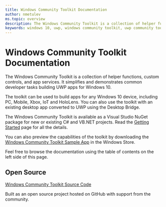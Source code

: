 ```yaml
---
title: Windows Community Toolkit Documentation
author: nmetulev
ms.topic: overview
description: The Windows Community Toolkit is a collection of helper functions, custom controls, and app services. It simplifies and demonstrates common developer tasks building UWP apps for Windows 10. 
keywords: windows 10, uwp, windows community toolkit, uwp community toolkit, uwp toolkit
---
```


# Windows Community Toolkit Documentation

The Windows Community Toolkit is a collection of helper functions, custom controls, and app services. It simplifies and demonstrates common developer tasks building UWP apps for Windows 10. 

The toolkit can be used to build apps for any Windows 10 device, including PC, Mobile, Xbox, IoT and HoloLens. You can also use the toolkit with an existing desktop app converted to UWP using the Desktop Bridge.             

The Windows Community Toolkit is available as a Visual Studio NuGet package for new or existing C# and VB.NET projects. Read the [Getting Started](Getting-Started.md) page for all the details.

You can also preview the capabilities of the toolkit by downloading the [Windows Community Toolkit Sample App](http://aka.ms/uwptoolkitapp) in the Windows Store.

Feel free to browse the documentation using the table of contents on the left side of this page.

## Open Source

[Windows Community Toolkit Source Code ](http://aka.ms/uwptoolkit)

Built as an open source project hosted on GitHub with support from the community. 
